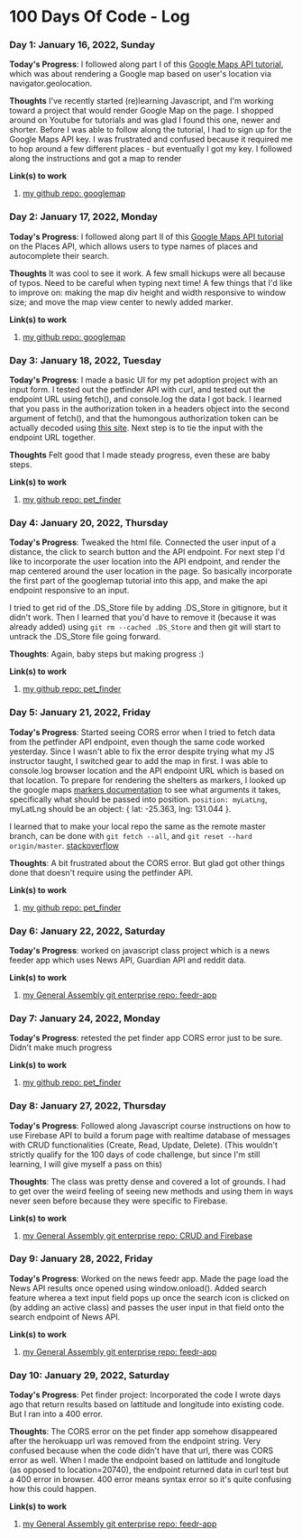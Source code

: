 # 100 Days Of Code - Log

### Day 1: January 16, 2022, Sunday

**Today's Progress**: I followed along part I of this [Google Maps API tutorial](https://www.youtube.com/watch?v=C6VxJoR3754), which was about rendering a Google map based on user's location via navigator.geolocation.

**Thoughts** I've recently started (re)learning Javascript, and I'm working toward a project that would render Google Map on the page. I shopped around on Youtube for tutorials and was glad I found this one, newer and shorter. Before I was able to follow along the tutorial, I had to sign up for the Google Maps API key. I was frustrated and confused because it required me to hop around a few different places - but eventually I got my key. I followed along the instructions and got a map to render

**Link(s) to work**
1. [my github repo: googlemap](https://github.com/yhy6f/googlemap)

### Day 2: January 17, 2022, Monday

**Today's Progress**: I followed along part II of this [Google Maps API tutorial](https://www.youtube.com/watch?v=C6VxJoR3754) on the  Places API, which allows users to type names of places and autocomplete their search.

**Thoughts** It was cool to see it work. A few small hickups were all because of typos. Need to be careful when typing next time! A few things that I'd like to improve on: making the map div height and width responsive to window size; and move the map view center to newly added marker.

**Link(s) to work**
1. [my github repo: googlemap](https://github.com/yhy6f/googlemap)


### Day 3: January 18, 2022, Tuesday

**Today's Progress**: I made a basic UI for my pet adoption project with an input form. I tested out the petfinder API with curl, and tested out the endpoint URL using fetch(), and console.log the data I got back. I learned that you pass in the authorization token in a headers object into the second argument of fetch(), and that the humongous authorization token can be actually decoded using [this site](https://jwt.io/). Next step is to tie the input with the endpoint URL together.

**Thoughts** Felt good that I made steady progress, even these are baby steps.

**Link(s) to work**
1. [my github repo: pet_finder](https://github.com/yhy6f/pet_finder)

### Day 4: January 20, 2022, Thursday

**Today's Progress**: Tweaked the html file. Connected the user input of a distance, the click to search button and the API endpoint. For next step I'd like to incorporate the user location into the API endpoint, and render the map centered around the user location in the page. So basically incorporate the first part of the googlemap tutorial into this app, and make the api endpoint responsive to an input.

I tried to get rid of the .DS_Store file by adding .DS_Store in gitignore, but it didn't work. Then I learned that you'd have to remove it (because it was already added) using `git rm --cached .DS_Store` and then git will start to untrack the .DS_Store file going forward.

**Thoughts**: Again, baby steps but making progress :)

**Link(s) to work**
1. [my github repo: pet_finder](https://github.com/yhy6f/pet_finder)

### Day 5: January 21, 2022, Friday

**Today's Progress**: Started seeing CORS error when I tried to fetch data from the petfinder API endpoint, even though the same code worked yesterday. Since I wasn't able to fix the error despite trying what my JS instructor taught, I switched gear to add the map in first. I was able to console.log browser location and the API endpoint URL which is based on that location. To prepare for rendering the shelters as markers, I looked up the google maps [markers documentation](https://developers.google.com/maps/documentation/javascript/markers) to see what arguments it takes, specifically what should be passed into position. `position: myLatLng`, myLatLng should be an object: { lat: -25.363, lng: 131.044 }.

I learned that to make your local repo the same as the remote master branch, can be done with `git fetch --all`, and `git reset --hard origin/master`. [stackoverflow](https://stackoverflow.com/questions/1125968/how-do-i-force-git-pull-to-overwrite-local-files)

**Thoughts**: A bit frustrated about the CORS error. But glad got other things done that doesn't require using the petfinder API.

**Link(s) to work**
1. [my github repo: pet_finder](https://github.com/yhy6f/pet_finder)

### Day 6: January 22, 2022, Saturday

**Today's Progress**: worked on javascript class project which is a news feeder app which uses News API, Guardian API and reddit data.

**Link(s) to work**
1. [my General Assembly git enterprise repo: feedr-app](https://git.generalassemb.ly/jasmineyehan/12-feedr-app/tree/master/feedr-starter-code)

### Day 7: January 24, 2022, Monday

**Today's Progress**: retested the pet finder app CORS error just to be sure. Didn't make much progress

**Link(s) to work**
1. [my github repo: pet_finder](https://github.com/yhy6f/pet_finder)

### Day 8: January 27, 2022, Thursday

**Today's Progress**: Followed along Javascript course instructions on how to use Firebase API to build a forum page with realtime database of messages with CRUD functionalities (Create, Read, Update, Delete). (This wouldn't strictly qualify for the 100 days of code challenge, but since I'm still learning, I will give myself a pass on this)

**Thoughts**: The class was pretty dense and covered a lot of grounds. I had to get over the weird feeling of seeing new methods and using them in ways never seen before because they were specific to Firebase. 

**Link(s) to work**
1. [my General Assembly git enterprise repo: CRUD and Firebase](https://git.generalassemb.ly/jsr113021/16-intro-to-crud-and-firebase)

### Day 9: January 28, 2022, Friday

**Today's Progress**: Worked on the news feedr app. Made the page load the News API results once opened using window.onload(). Added search feature wherea a text input field pops up once the search icon is clicked on (by adding an active class) and passes the user input in that field onto the search endpoint of News API.

**Link(s) to work**
1. [my General Assembly git enterprise repo: feedr-app](https://git.generalassemb.ly/jasmineyehan/12-feedr-app/tree/master/feedr-starter-code)

### Day 10: January 29, 2022, Saturday

**Today's Progress**: Pet finder project: Incorporated the code I wrote days ago that return results based on lattitude and longitude into existing code. But I ran into a 400 error.

**Thoughts**: The CORS error on the pet finder app somehow disappeared after the herokuapp url was removed from the endpoint string. Very confused because when the code didn't have that url, there was CORS error as well. When I made the endpoint based on lattitude and longitude (as opposed to location=20740), the endpoint returned data in curl test but a 400 error in browser. 400 error means syntax error so it's quite confusing how this could happen.

**Link(s) to work**
1. [my General Assembly git enterprise repo: feedr-app](https://git.generalassemb.ly/jasmineyehan/12-feedr-app/tree/master/feedr-starter-code)
